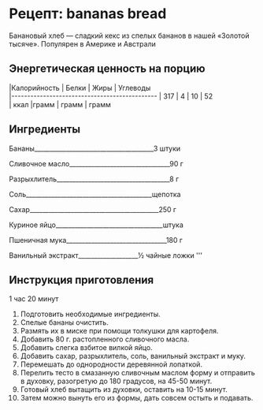  # Рецепт: bananas bread
 Банановый хлеб — сладкий кекс из спелых бананов в нашей «Золотой тысяче».
Популярен в Америке и Австрали

## **Энергетическая ценность на порцию**
 
|Калорийность  |  Белки |   Жиры   |  Углеводы  
|----------------------------------------------
|      317     |   4     |   10    |  52  
|  ккал        |грамм   |  грамм   |  грамм



## Ингредиенты                                

Бананы______________________________________3 штуки  

Сливочное масло________________________________90 г  

Разрыхлитель____________________________________8 г  

Соль________________________________________щепотка  

Сахар_________________________________________250 г  

Куриное яйцо__________________________________штука  

Пшеничная мука________________________________180 г  

Ванильный экстракт___________________½ чайные ложки
'''  

## **Инструкция приготовления**
1 час 20 минут
1. Подготовить необходимые ингредиенты.  
2. Спелые бананы очистить.  
3. Размять их в миске при помощи толкушки для картофеля.  
4. Добавить 80 г. растопленного сливочного масла.  
5. Добавить слегка взбитое вилкой яйцо.  
6. Добавить сахар, разрыхлитель, соль, ванильный экстракт и муку.  
7. Перемешать до однородности деревянной лопаткой.  
8. Перелить тесто в смазанную сливочным маслом
 форму и отправить в духовку, разогретую до 180 градусов, на 45-50 минут.  
9. Готовый хлеб вытащить из духовки, оставить на 10-15 минут.  
10. Затем можно вынуть его из формы, дать совсем остыть и подавать.
